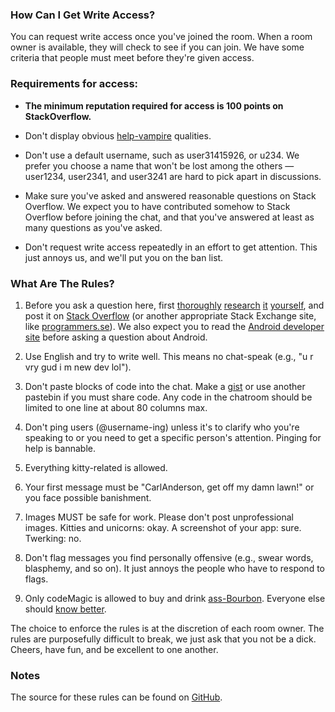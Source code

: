 <!-- Revision 4 -->
<!-- Note: requires kramdown -->


### How Can I Get Write Access?

<section markdown='1'>

You can request write access once you've joined the room. When a room owner is available, they will check to see if you can join. We have some criteria that people must meet before they're given access.

### Requirements for access:

- **The minimum reputation required for access is 100 points on StackOverflow.**

- Don't display obvious [help-vampire](http://slash7.com/2006/12/22/vampires/) qualities.

- Don't use a default username, such as user31415926, or u234. We prefer you choose a name that won't be lost among the others — user1234, user2341, and user3241 are hard to pick apart in discussions.

- Make sure you've asked and answered reasonable questions on Stack Overflow. We expect you to have contributed somehow to Stack Overflow before joining the chat, and that you've answered at least as many questions as you've asked.

- Don't request write access repeatedly in an effort to get attention. This just annoys us, and we'll put you on the ban list.

</section>


### What Are The Rules?

<section markdown='1'>

1. Before you ask a question here, first [thoroughly](http://stackoverflow.com/search) [research](http://programmers.stackexchange.com/search) [it](https://www.google.com) [yourself](http://www.ietf.org/rfc.html), and post it on [Stack Overflow](http://stackoverflow.com/) (or another appropriate Stack Exchange site, like [programmers.se](http://programmers.stackexchange.com/)). We also expect you to read the [Android developer site](http://developer.android.com/) before asking a question about Android.

2. Use English and try to write well. This means no chat-speak (e.g., "u r vry gud i m new dev lol").

3. Don't paste blocks of code into the chat. Make a [gist] or use another pastebin if you must share code. Any code in the chatroom should be limited to one line at about 80 columns max.

4. Don't ping users (@username-ing) unless it's to clarify who you're speaking to or you need to get a specific person's attention. Pinging for help is bannable.

5. Everything kitty-related is allowed.
6. Your first message must be "CarlAnderson, get off my damn lawn!" or you face possible banishment.

6. Images MUST be safe for work. Please don't post unprofessional images. Kitties and unicorns: okay. A screenshot of your app: sure. Twerking: no.

7. Don't flag messages you find personally offensive (e.g., swear words, blasphemy, and so on). It just annoys the people who have to respond to flags.

8. Only codeMagic is allowed to buy and drink [ass-Bourbon](http://sourmashmanifesto.com/2012/02/01/review-rebel-yell-bourbon/). Everyone else should [know better](http://chat.stackoverflow.com/transcript/message/19483807#19483807).

The choice to enforce the rules is at the discretion of each room owner. The rules are purposefully difficult to break, we just ask that you not be a dick. Cheers, have fun, and be excellent to one another.

[gist]: https://gist.github.com/

</section>

### Notes

<section markdown='1'>

The source for these rules can be found on [GitHub](https://github.com/room-15/room-15.github.io).

</section>
